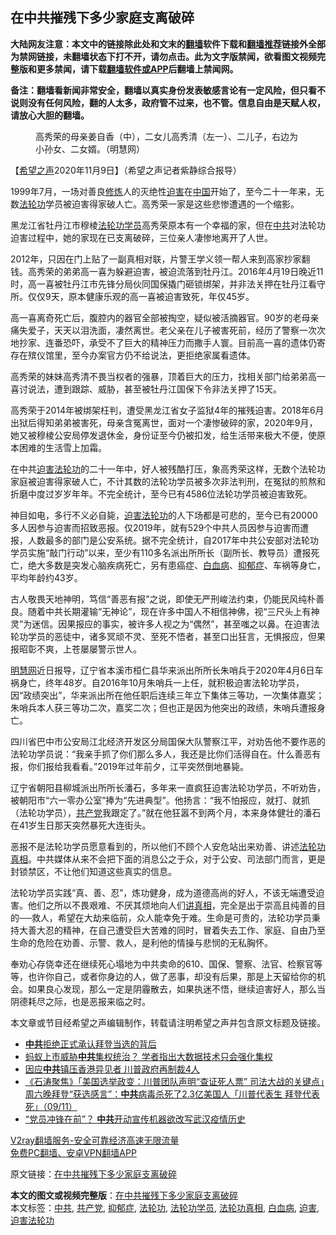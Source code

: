 <h2>在中共摧残下多少家庭支离破碎</h2> <p class="notice"><b>大陆网友注意：本文中的链接除此处和文末的<a href="https://github.com/bannedbook/fanqiang" >翻墙</a>软件下载和<a href="https://github.com/killgcd/justmysocks/blob/master/README.md">翻墙推荐</a>链接外全部为禁网链接，未翻墙状态下打不开，请勿点击。此为文字版禁闻，欲看图文视频完整版和更多禁闻，请下载<a href="https://github.com/bannedbook/fanqiang">翻墙软件或APP</a>后翻墙上禁闻网。</p><p>备注：翻墙看新闻非常安全，翻墙以真实身份发表敏感言论有一定风险，但只看不说则没有任何风险，翻的人太多，政府管不过来，也不管。信息自由是天赋人权，请放心大胆的翻墙。</b></p>  <div class="entry"> <figure><figcaption>高秀荣的母亲姜自香（中），二女儿高秀清（左一）、二儿子，右边为小孙女、二女婿。（明慧网）</figcaption></figure> <p>【<span class='wp_keywordlink_affiliate'><a href="https://www.soundofhope.org" title="希望之声" target="_blank">希望之声</a></span>2020年11月9日】（希望之声记者紫静综合报导）</p> <p>1999年7月，一场对善良<span class='wp_keywordlink'><a href="https://www.qi-gong.me/" title="气功修炼网" target="_blank">修炼</a></span>人的灭绝性<a href="https://www.bannedbook.org/bnews/tag/%e8%bf%ab%e5%ae%b3/" class="st_tag internal_tag" rel="tag" title="标签 迫害 下的日志">迫害</a>在<span class='wp_keywordlink_affiliate'><a href="https://www.bannedbook.org/" title="中国" target="_blank">中国</a></span>开始了，至今二十一年来，无数<a href="https://www.bannedbook.org/bnews/tag/%e6%b3%95%e8%bd%ae%e5%8a%9f/" class="st_tag internal_tag" rel="tag" title="标签 法轮功 下的日志">法轮功</a>学员被迫害得家破人亡。高秀荣一家是这些悲惨遭遇的一个缩影。</p> <p>黑龙江省牡丹江市穆棱<a href="https://www.bannedbook.org/bnews/tag/%e6%b3%95%e8%bd%ae%e5%8a%9f%e5%ad%a6%e5%91%98/" class="st_tag internal_tag" rel="tag" title="标签 法轮功学员 下的日志">法轮功学员</a>高秀荣原本有一个幸福的家，但在<a href="https://www.bannedbook.org/bnews/tag/%e4%b8%ad%e5%85%b1/" class="st_tag internal_tag" rel="tag" title="标签 中共 下的日志">中共</a>对法轮功迫害过程中，她的家现在已支离破碎，三位亲人凄惨地离开了人世。</p> <p>2012年，只因在门上贴了一副真相对联，片警王学义领一帮人来到高家抄家翻钱。高秀荣的弟弟高一喜为躲避迫害，被迫流落到牡丹江。2016年4月19日晚近11时，高一喜被牡丹江市先锋分局伙同国保撬门砸锁绑架，并非法关押在牡丹江看守所。仅仅9天，原本健康乐观的高一喜被迫害致死，年仅45岁。</p>  <p>高一喜离奇死亡后，腹腔内的器官全部被掏空，疑似被活摘器官。90岁的老母亲痛失爱子，天天以泪洗面，凄然离世。老父亲在儿子被害死前，经历了警察一次次地抄家、连番恐吓，承受不了巨大的精神压力而撒手人寰。目前高一喜的遗体仍寄存在殡仪馆里，至今办案官方仍不给说法，更拒绝家属看遗体。</p> <p>高秀荣的妹妹高秀清不畏当权者的强暴，顶着巨大的压力，找相关部门给弟弟高一喜讨说法，遭到跟踪、威胁，甚至被牡丹江国保下令非法关押了15天。</p> <p>高秀荣于2014年被绑架枉判，遭受黑龙江省女子监狱4年的摧残迫害。2018年6月出狱后得知弟弟被害死，母亲含冤离世，面对一个凄惨破碎的家，2020年9月，她又被穆棱公安局停发退休金，身份证至今仍被扣发，给生活带来极大不便，使原本困难的生活雪上加霜。</p> <p>在中共<span class='wp_keywordlink'><a href="https://www.bannedbook.org/forum11/topic278.html" title="评江泽民与中共相互利用迫害法轮功" target="_blank">迫害法轮功</a></span>的二十一年中，好人被残酷打压，象高秀荣这样，无数个法轮功家庭被迫害得家破人亡，不计其数的法轮功学员被多次非法判刑，在冤狱的煎熬和折磨中度过岁岁年年。不完全统计，至今已有4586位法轮功学员被迫害致死。</p>  <p>神目如电，多行不义必自毙，<a href="https://www.bannedbook.org/bnews/tag/%e8%bf%ab%e5%ae%b3%e6%b3%95%e8%bd%ae%e5%8a%9f/" class="st_tag internal_tag" rel="tag" title="标签 迫害法轮功 下的日志">迫害法轮功</a>的人下场都是可悲的，至今已有20000多人因参与迫害而招致恶报。仅2019年，就有529个中共人员因参与迫害而遭报，人数最多的部门是公安系统。据不完全统计，自2017年中共公安部对法轮功学员实施“敲门行动”以来，至少有110多名派出所所长（副所长、教导员）遭报死亡，绝大多数是突发心脑疾病死亡，另有患癌症、<a href="https://www.bannedbook.org/bnews/tag/%E7%99%BD%E8%A1%80%E7%97%85/" class="st_tag internal_tag" rel="tag" title="标签 白血病 下的日志">白血病</a>、<a href="https://www.bannedbook.org/bnews/tag/%e6%8a%91%e9%83%81%e7%97%87/" class="st_tag internal_tag" rel="tag" title="标签 抑郁症 下的日志">抑郁症</a>、车祸等身亡，平均年龄约43岁。</p> <p>古人敬畏天地神明，笃信“善恶有报”之说，即使无严刑峻法约束，仍能民风纯朴善良。随着中共长期灌输“无神论”，现在许多中国人不相信神佛，视“三尺头上有神灵”为迷信。因果报应的事实，被许多人视之为“偶然”，甚至嗤之以鼻。在迫害法轮功学员的恶徒中，诸多冥顽不灵、至死不悟者，甚至口出狂言，无惧报应，但果报昭彰不爽，上苍屡屡警示世人。</p> <p><a href="http://www.minghui.org/mh/glossary.html#2" title="于一九九九年六月二十一日成立，一周后（六月二十五日）正式开通的法轮大法真相网站。明慧网的建立，旨在揭露中共对法轮功的迫害，讲清法轮功真相，同时也是大法弟子交流切磋的宝贵园地。明慧网同时面向三种读者：希望了解真相的世人，大法弟子和学员，因各种原因参与迫害法轮功的人。 明慧网的主要副网一览：* 明慧网资料馆* 明慧周报大陆版* 明慧周报海外版* 明慧广播电台* 法轮大法日网站* 明慧周刊* 明慧图片网">明慧网</a>近日报导，辽宁省本溪市桓仁县华来派出所所长朱哨兵于2020年4月6日车祸身亡，终年48岁。自2016年10月朱哨兵一上任，就积极迫害法轮功学员，因“政绩突出”，华来派出所在他任职后连续三年立下集体三等功，一次集体嘉奖；朱哨兵本人获三等功二次，嘉奖二次；但也正是因为他突出的政绩，朱哨兵遭报身亡。</p> <p>四川省巴中市公安局江北经济开发区分局国保大队警察江平，对劝告他不要作恶的法轮功学员说：“我亲手抓了你们那么多人，我还是比你们活得自在。什么善恶有报，你们报给我看看。”2019年过年前夕，江平突然倒地暴毙。</p>  <p>辽宁省朝阳县柳城派出所所长潘石，多年来一直疯狂迫害法轮功学员，不听劝告，被朝阳市“六一零办公室”捧为“先进典型”。他扬言：“我不怕报应，就打、就抓（法轮功学员），<a href="https://www.bannedbook.org/bnews/tag/%e5%85%b1%e4%ba%a7%e5%85%9a/" class="st_tag internal_tag" rel="tag" title="标签 共产党 下的日志">共产党</a>我跟定了。”就在他狂嚣不到两个月，本来身体健壮的潘石在41岁生日那天突然暴死大连街头。</p> <p>恶报不是法轮功学员愿意看到的，所以他们不顾个人安危站出来劝善、讲述<a href="https://www.bannedbook.org/bnews/tag/%e6%b3%95%e8%bd%ae%e5%8a%9f%e7%9c%9f%e7%9b%b8/" class="st_tag internal_tag" rel="tag" title="标签 法轮功真相 下的日志">法轮功真相</a>。中共媒体从来不会把下面的消息公之于众，对于公安、司法部门而言，更是封锁禁区，不让他们知道这些真实的信息。</p> <p>法轮功学员实践“真、善、忍”，炼功健身，成为道德高尚的好人，不该无端遭受迫害。他们之所以不畏艰难、不厌其烦地向人们<a href="http://www.minghui.org/mh/glossary.html#8" title="一九九九年七月二十日，中共在大陆发动了一场对法轮功和广大法轮功学员的全面迫害。从那时起，中国官方媒体长期对法轮功进行造谣、魔化和仇恨宣传。为了不让世人在中共的谎言宣传中上当、受污染、随波逐流，为了制止迫害，世界各地（包括中国大陆的）法轮功学员开始了讲清真相的努力。正面讲清真相，主要包括讲法轮功究竟是什么，“真、善、忍”让个人、家庭、社会受益的真实情况，法轮功在中国大陆受中共迫害的真相。近年来，法轮功学员也在向受中共影响而不听真相的世人揭露中共的本质。 天安门“自焚”真相：* BBC： 天安门自焚事">讲真相</a>，完全是出于崇高且纯善的目的──救人，希望在大劫来临前，众人能幸免于难。生命是可贵的，法轮功学员秉持大善大忍的精神，在自己遭受巨大苦难的同时，冒着失去工作、家庭、自由乃至生命的危险在劝善、示警、救人，是利他的情操与悲悯的无私胸怀。</p> <p>奉劝心存侥幸还在继续死心塌地为中共卖命的610、国保、警察、法官、检察官等等，也许你自己，或者你身边的人，做了恶事，却没有后果，那是上天留给你的机会。如果良心发现，那么一定是阴霾散去，如果执迷不悟，继续迫害好人，那么当阴德耗尽之际，也是恶报来临之时。</p>  <p>本文章或节目经希望之声编辑制作，转载请注明希望之声并包含原文标题及链接。</p> <ul class='op-related-articles' title='相关阅读'> <li><a href='https://www.bannedbook.org/bnews/cbnews/20201110/1428565.html' target='_blank'><b>中共</b>拒绝正式承认拜登当选的背后</a></li> <li><a href='https://www.bannedbook.org/bnews/headline/20201110/1428540.html' target='_blank'>蚂蚁上市威胁<b>中共</b>集权统治？ 学者指出大数据技术只会强化集权</a></li> <li><a href='https://www.bannedbook.org/bnews/topimagenews/20201110/1428520.html' target='_blank'>因应<b>中共</b>镇压香港异见者 川普政府再制裁4人</a></li> <li><a href='https://www.bannedbook.org/bnews/bannedvideo/20201110/1428518.html' target='_blank'>《石涛聚焦》「美国选举政变：川普团队声明“查证死人票” 司法大战的关键点」周六晚拜登“获选感言”：<b>中共</b>病毒杀死了2.3亿美国人「川普代表生 拜登代表死」（09/11）</a></li> <li><a href='https://www.bannedbook.org/bnews/cnnews/20201110/1428506.html' target='_blank'>“党员冲锋在前”？ <b>中共</b>开动宣传机器欲改写武汉疫情历史</a></li> </ul> <p class="texttj"> <a href="https://www.bannedbook.org/forum23/topic22702.html" target="_blank">V2ray翻墙服务-安全可靠经济高速无限流量</a><br/> <a href="https://github.com/bannedbook/fanqiang/wiki/%E7%A6%81%E9%97%BB%E7%BD%91%E5%AE%89%E5%8D%93%E7%BF%BB%E5%A2%99%E6%96%B0%E9%97%BBAPP" target="_blank">免费PC翻墙、安卓VPN翻墙APP</a></p><p>原文链接：<a class="src_link"  href="https://www.soundofhope.org/post/440995" target="_blank">在中共摧残下多少家庭支离破碎</a></p><a name='sharetosocial'></a>       <div><b>本文的图文或视频完整版</b>：<a href='https://www.bannedbook.org/bnews/comments/20201110/1428590.html'>在中共摧残下多少家庭支离破碎</a></div>  </div><!--END ENTRY--> <div class="postfooter"> <div>本文标签：<a href="https://www.bannedbook.org/bnews/tag/%e4%b8%ad%e5%85%b1/" rel="tag">中共</a>, <a href="https://www.bannedbook.org/bnews/tag/%e5%85%b1%e4%ba%a7%e5%85%9a/" rel="tag">共产党</a>, <a href="https://www.bannedbook.org/bnews/tag/%e6%8a%91%e9%83%81%e7%97%87/" rel="tag">抑郁症</a>, <a href="https://www.bannedbook.org/bnews/tag/%e6%b3%95%e8%bd%ae%e5%8a%9f/" rel="tag">法轮功</a>, <a href="https://www.bannedbook.org/bnews/tag/%e6%b3%95%e8%bd%ae%e5%8a%9f%e5%ad%a6%e5%91%98/" rel="tag">法轮功学员</a>, <a href="https://www.bannedbook.org/bnews/tag/%e6%b3%95%e8%bd%ae%e5%8a%9f%e7%9c%9f%e7%9b%b8/" rel="tag">法轮功真相</a>, <a href="https://www.bannedbook.org/bnews/tag/%E7%99%BD%E8%A1%80%E7%97%85/" rel="tag">白血病</a>, <a href="https://www.bannedbook.org/bnews/tag/%e8%bf%ab%e5%ae%b3/" rel="tag">迫害</a>, <a href="https://www.bannedbook.org/bnews/tag/%e8%bf%ab%e5%ae%b3%e6%b3%95%e8%bd%ae%e5%8a%9f/" rel="tag">迫害法轮功</a></div>  </div><!--END POSTFOOTER--> 